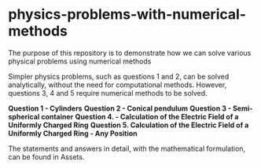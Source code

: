 # physics-problems-with-numerical-methods
The purpose of this repository is to demonstrate how we can solve various physical problems using numerical methods

Simpler physics problems, such as questions 1 and 2, can be solved analytically, without the need for computational methods. However, questions 3, 4 and 5 require numerical methods to be solved.

**Question 1 - Cylinders**
**Question 2 - Conical pendulum**
**Question 3 - Semi-spherical container**
**Question 4. - Calculation of the Electric Field of a Uniformly Charged Ring**
**Question 5. Calculation of the Electric Field of a Uniformly Charged Ring - Any Position**

The statements and answers in detail, with the mathematical formulation, can be found in Assets.